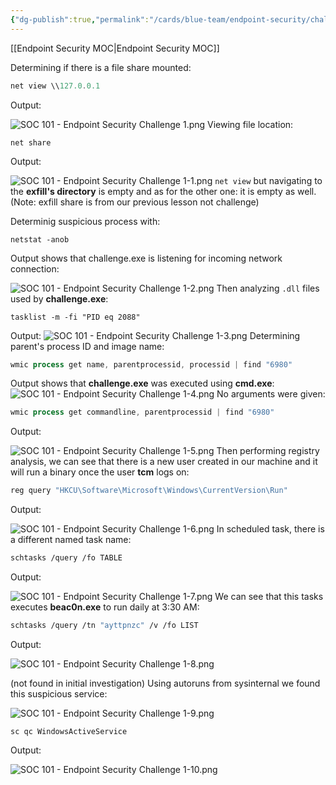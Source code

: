 ```yaml
---
{"dg-publish":true,"permalink":"/cards/blue-team/endpoint-security/challenges/soc-101-endpoint-security-challenge-1/"}
---
```


[[Endpoint Security MOC\|Endpoint Security MOC]]

Determining if there is a file share mounted:

```Powershell
net view \\127.0.0.1
```

Output:

![SOC 101 - Endpoint Security Challenge 1.png](/img/user/cards/blue-team/endpoint-security/images/SOC%20101%20-%20Endpoint%20Security%20Challenge%201.png)
Viewing file location:

```
net share
```

Output:

![SOC 101 - Endpoint Security Challenge 1-1.png](/img/user/cards/blue-team/endpoint-security/images/SOC%20101%20-%20Endpoint%20Security%20Challenge%201-1.png)
`net view` but navigating to the **exfill's directory** is empty and as for the other one: it is empty as well. (Note: exfill share is from our previous lesson not challenge)

Determinig suspicious process with:

```
netstat -anob
```

Output shows that challenge.exe is listening for incoming network connection:

![SOC 101 - Endpoint Security Challenge 1-2.png](/img/user/cards/blue-team/endpoint-security/images/SOC%20101%20-%20Endpoint%20Security%20Challenge%201-2.png)
Then analyzing `.dll` files used by **challenge.exe**:

```
tasklist -m -fi "PID eq 2088"
```

Output:
![SOC 101 - Endpoint Security Challenge 1-3.png](/img/user/cards/blue-team/endpoint-security/images/SOC%20101%20-%20Endpoint%20Security%20Challenge%201-3.png)
Determining parent's process ID and image name:
```Powershell
wmic process get name, parentprocessid, processid | find "6980"
```

Output shows that **challenge.exe** was executed using **cmd.exe**:
![SOC 101 - Endpoint Security Challenge 1-4.png](/img/user/cards/blue-team/endpoint-security/images/SOC%20101%20-%20Endpoint%20Security%20Challenge%201-4.png)
No arguments were given:

```Powershell
wmic process get commandline, parentprocessid | find "6980"
```

Output:

![SOC 101 - Endpoint Security Challenge 1-5.png](/img/user/cards/blue-team/endpoint-security/images/SOC%20101%20-%20Endpoint%20Security%20Challenge%201-5.png)
Then performing registry analysis, we can see that there is a new user created in our machine and it will run a binary once the user **tcm** logs on:

```Powershell
reg query "HKCU\Software\Microsoft\Windows\CurrentVersion\Run"
```

Output:

![SOC 101 - Endpoint Security Challenge 1-6.png](/img/user/cards/blue-team/endpoint-security/images/SOC%20101%20-%20Endpoint%20Security%20Challenge%201-6.png)
In scheduled task, there is a different named task name:

```bash
schtasks /query /fo TABLE 
```

Output:

![SOC 101 - Endpoint Security Challenge 1-7.png](/img/user/cards/blue-team/endpoint-security/images/SOC%20101%20-%20Endpoint%20Security%20Challenge%201-7.png)
We can see that this tasks executes **beac0n.exe** to run daily at 3:30 AM:

```bash
schtasks /query /tn "ayttpnzc" /v /fo LIST
```

Output:

![SOC 101 - Endpoint Security Challenge 1-8.png](/img/user/cards/blue-team/endpoint-security/images/SOC%20101%20-%20Endpoint%20Security%20Challenge%201-8.png)

(not found in initial investigation)
Using autoruns from sysinternal we found this suspicious service:

![SOC 101 - Endpoint Security Challenge 1-9.png](/img/user/cards/blue-team/endpoint-security/images/SOC%20101%20-%20Endpoint%20Security%20Challenge%201-9.png)

```
sc qc WindowsActiveService
```

Output:

![SOC 101 - Endpoint Security Challenge 1-10.png](/img/user/cards/blue-team/endpoint-security/images/SOC%20101%20-%20Endpoint%20Security%20Challenge%201-10.png)

